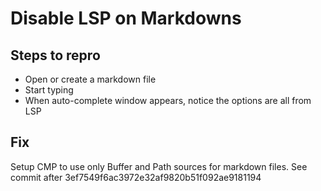 # Disable LSP on Markdowns

## Steps to repro
   - Open or create a markdown file
   - Start typing
   - When auto-complete window appears, notice the options are all from LSP

## Fix
   Setup CMP to use only Buffer and Path sources for markdown files.
   See commit after 3ef7549f6ac3972e32af9820b51f092ae9181194
